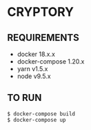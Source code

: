 CRYPTORY
============

## REQUIREMENTS
- docker 18.x.x
- docker-compose 1.20.x
- yarn v1.5.x
- node v9.5.x

## TO RUN
```shell
$ docker-compose build
$ docker-compose up
```

